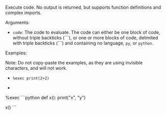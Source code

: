 Execute code. No output is returned, but supports function definitions and complex imports.

Arguments:
* `code`: The code to evaluate. The code can either be one block of code, without triple backticks (\`\`\`), or one or more blocks of code, delimited with triple backticks (\`\`\`) and containing no language, `py`, or `python.`

Examples:

Note: Do not copy-paste the examples, as they are using invisible characters, and will not work.

* `%exec print(2+2)`
* ```
%exec ``​`python
def x():
    print("x", "y")

x()
``​`
```
